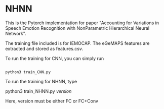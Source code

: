 # NHNN

This is the Pytorch implementation for paper "Accounting for Variations in Speech Emotion Recognition with NonParametric Hierarchical Neural Network".

The training file included is for IEMOCAP. The eGeMAPS features are extracted and stored as features.csv. 

To run the training for CNN, you can simply run
```

python3 train_CNN.py
```

To run the training for NHNN, type

python3 train_NHNN.py *version*

Here, version must be either FC or FC+Conv
